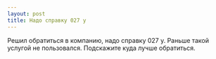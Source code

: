 ```yaml
---
layout: post 
title: Надо справку 027 у 
--- 
```

Решил обратиться в компанию, надо справку 027 у. Раньше такой услугой не пользовался. Подскажите куда лучше обратиться.